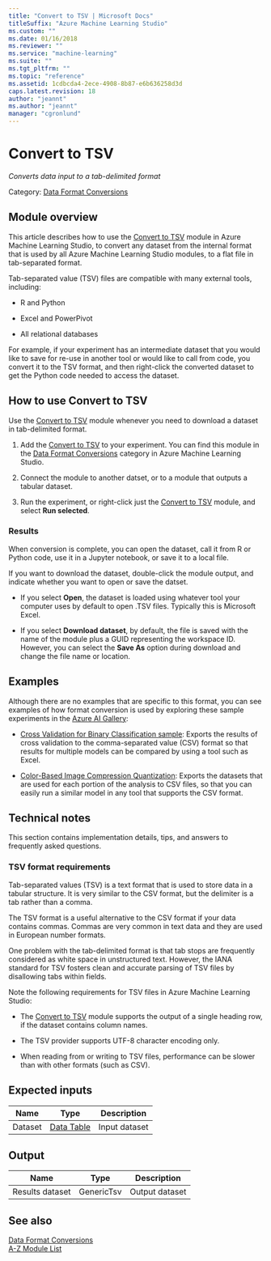 ```yaml
---
title: "Convert to TSV | Microsoft Docs"
titleSuffix: "Azure Machine Learning Studio"
ms.custom: ""
ms.date: 01/16/2018
ms.reviewer: ""
ms.service: "machine-learning"
ms.suite: ""
ms.tgt_pltfrm: ""
ms.topic: "reference"
ms.assetid: 1cdbcda4-2ece-4908-8b87-e6b636258d3d
caps.latest.revision: 18
author: "jeannt"
ms.author: "jeannt"
manager: "cgronlund"
---
```

# Convert to TSV
*Converts data input to a tab-delimited format*  
  
 Category: [Data Format Conversions](data-format-conversions.md)  
  
## Module overview  

This article describes how to use the [Convert to TSV](convert-to-tsv.md) module in Azure Machine Learning Studio, to convert any dataset from the internal format that is used by all Azure Machine Learning Studio modules, to a flat file in tab-separated format. 

Tab-separated value (TSV) files are compatible with many external tools, including:  
  
-   R and Python  
  
-   Excel and PowerPivot  
  
-   All relational databases  
  
For example, if your experiment has an intermediate dataset that you would like to save for re-use in another tool or would like to call from code, you convert it to the TSV format, and then right-click the converted dataset to get the Python code needed to access the dataset.  
  
## How to use Convert to TSV

Use the [Convert to TSV](convert-to-tsv.md) module whenever you need to download a dataset in tab-delimited format.  
  
1.  Add the [Convert to TSV](convert-to-tsv.md) to your experiment. You can find this module in the [Data Format Conversions](data-format-conversions.md) category in Azure Machine Learning Studio. 
  
2.  Connect the module to another datset, or to a module that outputs a tabular dataset.

3. Run the experiment, or right-click just the [Convert to TSV](convert-to-tsv.md) module, and select **Run selected**.  
  
### Results

When conversion is complete, you can open the dataset, call it from R or Python code, use it in a Jupyter notebook, or save it to a local file.

If you want to download the dataset, double-click the module output, and indicate whether you want to open or save the datset.  
  
-   If you select **Open**, the dataset is loaded using whatever tool your computer uses by default to open .TSV files. Typically this is Microsoft Excel.  
  
-   If you select **Download dataset**, by default, the file is saved with the name of the module plus a GUID representing the workspace ID. However, you can select the **Save As** option during download and change the file name or location.  
  
## Examples

Although there are no examples that are specific to this format, you can see examples of how format conversion is used by exploring these sample experiments in the [Azure AI Gallery](https://gallery.cortanaintelligence.com/):  
  
- [Cross Validation for Binary Classification sample](http://go.microsoft.com/fwlink/?LinkId=525734):  Exports the results of cross validation to the comma-separated value (CSV) format so that results for multiple models can be compared by using a tool such as Excel.  
  
- [Color-Based Image Compression Quantization](http://go.microsoft.com/fwlink/?LinkId=525272): Exports the datasets that are used for each portion of the analysis to CSV files, so that you can easily run a similar model in any tool that supports the CSV format.  
  
## Technical notes  

This section contains implementation details, tips, and answers to frequently asked questions.

### TSV format requirements

Tab-separated values (TSV) is a text format that is used to store data in a tabular structure. It is very similar to the CSV format, but the delimiter is a tab rather than a comma.  
  
The TSV format is a useful alternative to the CSV format if your data contains commas. Commas are very common in text data and they are used in European number formats.  
  
One problem with the tab-delimited format is that tab stops are frequently considered as white space in unstructured text. However, the IANA standard for TSV fosters clean and accurate parsing of TSV files by disallowing tabs within fields.  
  
Note the following requirements for TSV files in Azure Machine Learning Studio:  
  
-   The [Convert to TSV](convert-to-tsv.md) module supports the output of a single heading row, if the dataset contains column names.  
  
-   The TSV provider supports UTF-8 character encoding only.  
  
-   When reading from or writing to TSV files, performance can be slower than with other formats (such as CSV).  
  
##  Expected inputs  
  
|Name|Type|Description|  
|----------|----------|-----------------|  
|Dataset|[Data Table](data-table.md)|Input dataset|  
  
##  Output  
  
|Name|Type|Description|  
|----------|----------|-----------------|  
|Results dataset|GenericTsv|Output dataset|  
  
## See also  
 [Data Format Conversions](data-format-conversions.md)   
 [A-Z Module List](a-z-module-list.md)